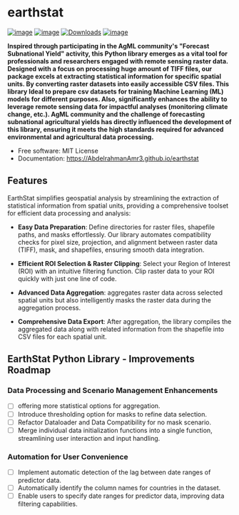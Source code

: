 # earthstat

[![image]((https://colab.research.google.com/assets/colab-badge.svg))](https://colab.research.google.com/github/AbdelrahmanAmr3/earthstat/blob/master/docs/examples/intro.ipynb)
[![image](https://img.shields.io/pypi/v/earthstat.svg)](https://pypi.python.org/pypi/earthstat)
[![Downloads](https://static.pepy.tech/badge/earthstat)](https://pepy.tech/project/earthstat)
[![image](https://img.shields.io/conda/vn/conda-forge/earthstat.svg)](https://anaconda.org/conda-forge/earthstat)


**Inspired through participating in the AgML community's "Forecast Subnational Yield" activity, this Python library emerges as a vital tool for professionals and researchers engaged with remote sensing raster data. Designed with a focus on processing huge amount of TIFF files, our package excels at extracting statistical information for specific spatial units. By converting raster datasets into easily accessible CSV files. This library Ideal to prepare csv datasets for training Machine Learning (ML) models for different purposes. Also, significantly enhances the ability to leverage remote sensing data for impactful analyses (monitoring climate change, etc.). AgML community and the challenge of forecasting subnational agricultural yields has directly influenced the development of this library, ensuring it meets the high standards required for advanced environmental and agricultural data processing.**


-   Free software: MIT License
-   Documentation: https://AbdelrahmanAmr3.github.io/earthstat
    

## Features
EarthStat simplifies geospatial analysis by streamlining the extraction of statistical information from spatial units, providing a comprehensive toolset for efficient data processing and analysis:

- **Easy Data Preparation**: Define directories for raster files, shapefile paths, and masks effortlessly. Our library automates compatibility checks for pixel size, projection, and alignment between raster data (TIFF), mask, and shapefiles, ensuring smooth data integration.

- **Efficient ROI Selection & Raster Clipping**: Select your Region of Interest (ROI) with an intuitive filtering function. Clip raster data to your ROI quickly with just one line of code.

- **Advanced Data Aggregation**: aggregates raster data across selected spatial units but also intelligently masks the raster data during the aggregation process.

- **Comprehensive Data Export**: After aggregation, the library compiles the aggregated data along with related information from the shapefile into CSV files for each spatial unit.


## EarthStat Python Library - Improvements Roadmap
### Data Processing and Scenario Management Enhancements 
- [ ] offering more statistical options for aggregation.
- [ ] Introduce thresholding option for masks to refine data selection.
- [ ] Refactor Dataloader and Data Compatibility for no mask scenario.
- [ ] Merge individual data initialization functions into a single function, streamlining user interaction and input handling.

### Automation for User Convenience
- [ ] Implement automatic detection of the lag between date ranges of predictor data.
- [ ] Automatically identify the column names for countries in the dataset.
- [ ] Enable users to specify date ranges for predictor data, improving data filtering capabilities.
